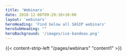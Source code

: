```yaml
---
title: 'Webinars'
date: 2018-12-06T09:29:16+10:00
layout: 'webinars'
heroHeading: 'Find below all SASIP webinars'
heroSubHeading: ""
heroBackground: '/images/ice-bandeau.png'
---
```


<div>
{{< content-strip-left "/pages/webinars" "content1" >}}
</div>
